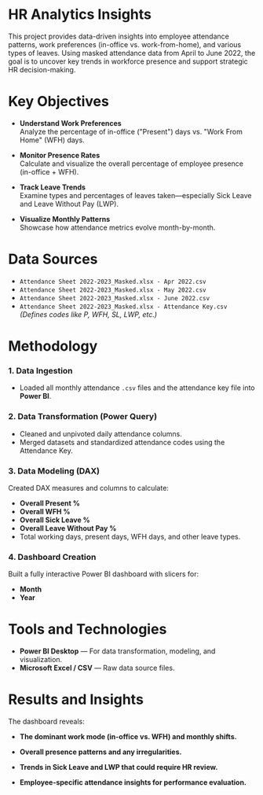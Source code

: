 # HR Analytics Insights

This project provides data-driven insights into employee attendance patterns, work preferences (in-office vs. work-from-home), and various types of leaves. Using masked attendance data from April to June 2022, 
the goal is to uncover key trends in workforce presence and support strategic HR decision-making.

# Key Objectives

- **Understand Work Preferences**  
  Analyze the percentage of in-office ("Present") days vs. "Work From Home" (WFH) days.

- **Monitor Presence Rates**  
  Calculate and visualize the overall percentage of employee presence (in-office + WFH).

- **Track Leave Trends**  
  Examine types and percentages of leaves taken—especially Sick Leave and Leave Without Pay (LWP).

- **Visualize Monthly Patterns**  
  Showcase how attendance metrics evolve month-by-month.

# Data Sources

- `Attendance Sheet 2022-2023_Masked.xlsx - Apr 2022.csv`  
- `Attendance Sheet 2022-2023_Masked.xlsx - May 2022.csv`  
- `Attendance Sheet 2022-2023_Masked.xlsx - June 2022.csv`  
- `Attendance Sheet 2022-2023_Masked.xlsx - Attendance Key.csv` *(Defines codes like P, WFH, SL, LWP, etc.)*

# Methodology

### 1. Data Ingestion
- Loaded all monthly attendance `.csv` files and the attendance key file into **Power BI**.

### 2. Data Transformation (Power Query)
- Cleaned and unpivoted daily attendance columns.
- Merged datasets and standardized attendance codes using the Attendance Key.

### 3. Data Modeling (DAX)
Created DAX measures and columns to calculate:
- **Overall Present %**
- **Overall WFH %**
- **Overall Sick Leave %**
- **Overall Leave Without Pay %**
- Total working days, present days, WFH days, and other leave types.

### 4. Dashboard Creation
Built a fully interactive Power BI dashboard with slicers for:
- **Month**
- **Year**



# Tools and Technologies

- **Power BI Desktop** — For data transformation, modeling, and visualization.
- **Microsoft Excel / CSV** — Raw data source files.
  

# Results and Insights

The dashboard reveals:

- **The dominant work mode (in-office vs. WFH) and monthly shifts.**

- **Overall presence patterns and any irregularities.**

- **Trends in Sick Leave and LWP that could require HR review.**

- **Employee-specific attendance insights for performance evaluation.**
